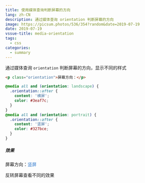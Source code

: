 ```yaml
---
title: 使用媒体查询判断屏幕的方向
lang: zh-CN
description: 通过媒体查询 orientation 判断屏幕的方向
image: https://picsum.photos/536/354?random&date=2019-07-19
date: 2019-07-19
vssue-title: media-orientation
tags:
  - css
categories:
  - summary
--- 
```


通过媒体查询 `orientation` 判断屏幕的方向，显示不同的样式

<!-- more -->

``` html
<p class="orientation">屏幕方向：</p>
```
``` css
@media all and (orientation: landscape) {
  .orientation::after {
    content: '横屏';
    color: #3eaf7c;
  }
}
@media all and (orientation: portrait) {
  .orientation::after {
    content: '竖屏';
    color: #327bce;
  }
}

```
##### 效果

<style>
@media all and (orientation: landscape) {
  .orientation::after {
    content: '横屏';
    color: #3eaf7c !important;
  }
}
@media all and (orientation: portrait) {
  .orientation::after {
    content: '竖屏';
    color: #327bce !important;
  }
}
</style>
<p class="orientation">屏幕方向：</p>

反转屏幕查看不同的效果